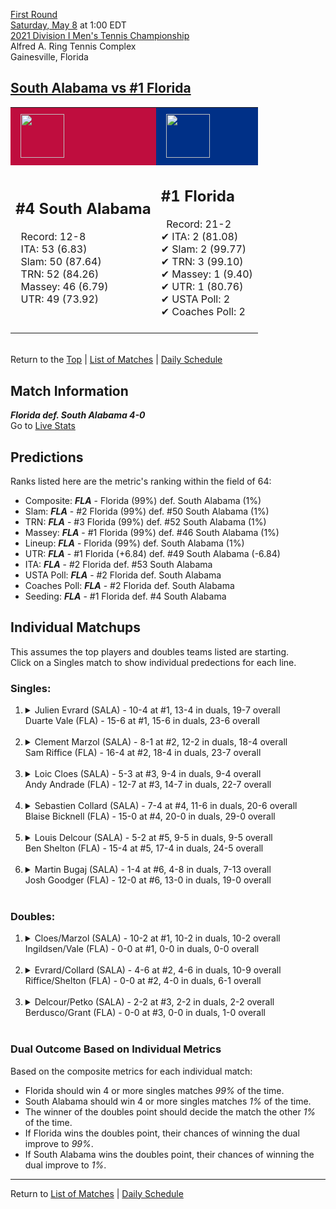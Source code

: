 [First Round](top)  
[Saturday, May 8](../../schedule/05-08.md) at 1:00 EDT  
[2021 Division I Men's Tennis Championship](../index.md)  
Alfred A. Ring Tennis Complex  
Gainesville, Florida  
## [South Alabama vs #1 Florida](https://www.ncaa.com/game/5833370)  

<table><tr style="background-color: #d9d9d9 !important"><td style="background-color: #BF0D3E !important"><img src="https://www.ncaa.com/sites/default/files/images/logos/schools/s/south-ala.70.png" width="70" height="70" style="padding: 8px;" /></td><td style="background-color: #003087 !important"><img src="https://www.ncaa.com/sites/default/files/images/logos/schools/f/florida.70.png" width="70" height="70" style="padding: 8px;" /></td></tr><tr>
<td>  

<h2>#4 South Alabama</h2>  
&nbsp; Record: 12-8<br>  
&nbsp; ITA: 53 (6.83)<br>  
&nbsp; Slam: 50 (87.64)<br>  
&nbsp; TRN: 52 (84.26)<br>  
&nbsp; Massey: 46 (6.79)<br>  
&nbsp; UTR: 49 (73.92)<br>  
<br>  

</td>
<td>  

<h2>#1 Florida</h2>  
&nbsp; Record: 21-2<br>  
&#10004; ITA: 2 (81.08)<br>  
&#10004; Slam: 2 (99.77)<br>  
&#10004; TRN: 3 (99.10)<br>  
&#10004; Massey: 1 (9.40)<br>  
&#10004; UTR: 1 (80.76)<br>  
&#10004; USTA Poll: 2<br>  
&#10004; Coaches Poll: 2<br>  
<br>  

</td>
</tr></table>  


<br>Return to the [Top](top) &#124; [List of Matches](../index.md) &#124; [Daily Schedule](../../schedule/05-08.md)

## Match Information  
***Florida def. South Alabama 4-0***  
Go to [Live Stats](https://sidearmstats.com/florida/mten/)  

## Predictions  

Ranks listed here are the metric's ranking within the field of 64:  
- Composite: ***FLA*** - Florida (99%) def. South Alabama (1%)  
- Slam: ***FLA*** - #2 Florida (99%) def. #50 South Alabama (1%)  
- TRN: ***FLA*** - #3 Florida (99%) def. #52 South Alabama (1%)  
- Massey: ***FLA*** - #1 Florida (99%) def. #46 South Alabama (1%)  
- Lineup: ***FLA*** - Florida (99%) def. South Alabama (1%)  
- UTR: ***FLA*** - #1 Florida (+6.84) def. #49 South Alabama (-6.84)  
- ITA: ***FLA*** - #2 Florida def. #53 South Alabama  
- USTA Poll: ***FLA*** - #2 Florida def. South Alabama  
- Coaches Poll: ***FLA*** - #2 Florida def. South Alabama  
- Seeding: ***FLA*** - #1 Florida def. #4 South Alabama  

## Individual Matchups  
This assumes the top players and doubles teams listed are starting.  
Click on a Singles match to show individual predections for each line.  

### Singles:  

<ol>
<li><details>
<summary markdown="span">Julien Evrard (SALA) - 10-4 at #1, 13-4 in duals, 19-7 overall<br>Duarte Vale (FLA) - 15-6 at #1, 15-6 in duals, 23-6 overall</summary>
<h4>Predictions</h4><ul>
<li>Composite: <b><i>FLA</i></b> - Vale (91%) def. Evrard (9%)</li>  
<li>Slam: <b><i>FLA</i></b> - Vale (92%) def. Evrard (8%)</li>  
<li>TRN: <b><i>FLA</i></b> - Vale (92%) def. Evrard (8%)</li>  
<li>Massey: <b><i>FLA</i></b> - Vale (89%) def. Evrard (11%)</li>  
<li>UTR: <b><i>FLA</i></b> - Vale (90%) def. Evrard (10%)</li>  
<li>ITA: <b><i>FLA</i></b> - Vale (54.01) def. Evrard (8.29)</li>  
</ul>
</details>&nbsp;</li>
<li><details>
<summary markdown="span">Clement Marzol (SALA) - 8-1 at #2, 12-2 in duals, 18-4 overall<br>Sam Riffice (FLA) - 16-4 at #2, 18-4 in duals, 23-7 overall</summary>
<h4>Predictions</h4><ul>
<li>Composite: <b><i>FLA</i></b> - Riffice (90%) def. Marzol (10%)</li>  
<li>Slam: <b><i>FLA</i></b> - Riffice (90%) def. Marzol (10%)</li>  
<li>TRN: <b><i>FLA</i></b> - Riffice (92%) def. Marzol (8%)</li>  
<li>Massey: <b><i>FLA</i></b> - Riffice (85%) def. Marzol (15%)</li>  
<li>UTR: <b><i>FLA</i></b> - Riffice (92%) def. Marzol (8%)</li>  
<li>ITA: <b><i>FLA</i></b> - Riffice (49.68) def. Marzol (8.12)</li>  
</ul>
</details>&nbsp;</li>
<li><details>
<summary markdown="span">Loic Cloes (SALA) - 5-3 at #3, 9-4 in duals, 9-4 overall<br>Andy Andrade (FLA) - 12-7 at #3, 14-7 in duals, 22-7 overall</summary>
<h4>Predictions</h4><ul>
<li>Composite: <b><i>FLA</i></b> - Andrade (93%) def. Cloes (7%)</li>  
<li>Slam: <b><i>FLA</i></b> - Andrade (93%) def. Cloes (7%)</li>  
<li>TRN: <b><i>FLA</i></b> - Andrade (96%) def. Cloes (4%)</li>  
<li>Massey: <b><i>FLA</i></b> - Andrade (90%) def. Cloes (10%)</li>  
<li>UTR: <b><i>FLA</i></b> - Andrade (94%) def. Cloes (6%)</li>  
<li>ITA: <b><i>FLA</i></b> - Andrade (32.71) def. Cloes (2.46)</li>  
</ul>
</details>&nbsp;</li>
<li><details>
<summary markdown="span">Sebastien Collard (SALA) - 7-4 at #4, 11-6 in duals, 20-6 overall<br>Blaise Bicknell (FLA) - 15-0 at #4, 20-0 in duals, 29-0 overall</summary>
<h4>Predictions</h4><ul>
<li>Composite: <b><i>FLA</i></b> - Bicknell (94%) def. Collard (6%)</li>  
<li>Slam: <b><i>FLA</i></b> - Bicknell (94%) def. Collard (6%)</li>  
<li>TRN: <b><i>FLA</i></b> - Bicknell (98%) def. Collard (2%)</li>  
<li>Massey: <b><i>FLA</i></b> - Bicknell (90%) def. Collard (10%)</li>  
<li>UTR: <b><i>FLA</i></b> - Bicknell (94%) def. Collard (6%)</li>  
<li>ITA: <b><i>FLA</i></b> - Bicknell (15.89) def. Collard (2.43)</li>  
</ul>
</details>&nbsp;</li>
<li><details>
<summary markdown="span">Louis Delcour (SALA) - 5-2 at #5, 9-5 in duals, 9-5 overall<br>Ben Shelton (FLA) - 15-4 at #5, 17-4 in duals, 24-5 overall</summary>
<h4>Predictions</h4><ul>
<li>Composite: <b><i>FLA</i></b> - Shelton (95%) def. Delcour (5%)</li>  
<li>Slam: <b><i>FLA</i></b> - Shelton (96%) def. Delcour (4%)</li>  
<li>TRN: <b><i>FLA</i></b> - Shelton (98%) def. Delcour (2%)</li>  
<li>Massey: <b><i>FLA</i></b> - Shelton (91%) def. Delcour (9%)</li>  
<li>UTR: <b><i>FLA</i></b> - Shelton (96%) def. Delcour (4%)</li>  
<li>ITA: <b><i>FLA</i></b> - Shelton (3.20) def. Delcour (2.17)</li>  
</ul>
</details>&nbsp;</li>
<li><details>
<summary markdown="span">Martin Bugaj (SALA) - 1-4 at #6, 4-8 in duals, 7-13 overall<br>Josh Goodger (FLA) - 12-0 at #6, 13-0 in duals, 19-0 overall</summary>
<h4>Predictions</h4><ul>
<li>Composite: <b><i>FLA</i></b> - Goodger (99%) def. Bugaj (1%)</li>  
<li>Slam: <b><i>FLA</i></b> - Goodger (99%) def. Bugaj (1%)</li>  
<li>TRN: <b><i>FLA</i></b> - Goodger (99%) def. Bugaj (1%)</li>  
<li>Massey: <b><i>FLA</i></b> - Goodger (99%) def. Bugaj (1%)</li>  
<li>UTR: <b><i>FLA</i></b> - Goodger (98%) def. Bugaj (2%)</li>  
<li>ITA: <b><i>FLA</i></b> - Goodger (8.31) def. Bugaj (0.00)</li>  
</ul>
</details>&nbsp;</li>
</ol>

### Doubles:  

<ol>
<li><details>
<summary markdown="span">Cloes/Marzol (SALA) - 10-2 at #1, 10-2 in duals, 10-2 overall<br>Ingildsen/Vale (FLA) - 0-0 at #1, 0-0 in duals, 0-0 overall</summary>
<br>Sorry, we don't have any metrics for this match
</details>&nbsp;</li>
<li><details>
<summary markdown="span">Evrard/Collard (SALA) - 4-6 at #2, 4-6 in duals, 10-9 overall<br>Riffice/Shelton (FLA) - 0-0 at #2, 4-0 in duals, 6-1 overall</summary>
<br>Sorry, we don't have any metrics for this match
</details>&nbsp;</li>
<li><details>
<summary markdown="span">Delcour/Petko (SALA) - 2-2 at #3, 2-2 in duals, 2-2 overall<br>Berdusco/Grant (FLA) - 0-0 at #3, 0-0 in duals, 1-0 overall</summary>
<br>Sorry, we don't have any metrics for this match
</details>&nbsp;</li>
</ol>

### Dual Outcome Based on Individual Metrics  
  
Based on the composite metrics for each individual match:  
- Florida should win 4 or more singles matches *99%* of the time.  
- South Alabama should win 4 or more singles matches *1%* of the time.  
- The winner of the doubles point should decide the match the other *1%* of the time.  
- If Florida wins the doubles point, their chances of winning the dual improve to *99%*.  
- If South Alabama wins the doubles point, their chances of winning the dual improve to *1%*.  
  
------

Return to [List of Matches](../index.md) &#124; [Daily Schedule](../../schedule/05-08.md)  
